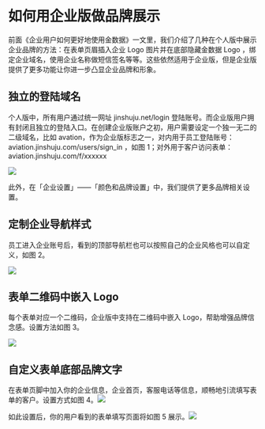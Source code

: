 # 如何用企业版做品牌展示

前面《企业用户如何更好地使用金数据》一文里，我们介绍了几种在个人版中展示企业品牌的方法：在表单页眉插入企业 Logo 图片并在底部隐藏金数据 Logo ，绑定企业域名，使用企业名称做短信签名等等。这些依然适用于企业版，但是企业版提供了更多功能让你进一步凸显企业品牌和形象。

## **独立的登陆域名**

个人版中，所有用户通过统一网址 jinshuju.net/login 登陆账号。而企业版用户拥有封闭且独立的登陆入口。在创建企业版账户之初，用户需要设定一个独一无二的二级域名，比如 avation，作为企业版标志之一，对内用于员工登陆账号：aviation.jinshuju.com/users/sign\_in ，如图 1；对外用于客户访问表单：aviation.jinshuju.com/f/xxxxxx

![](https://images-cdn.shimo.im/PmcLzDgxY7oitLfD/image.png!thumbnail)

此外，在「企业设置」——「颜色和品牌设置」中，我们提供了更多品牌相关设置。

## **定制企业导航样式**

员工进入企业账号后，看到的顶部导航栏也可以按照自己的企业风格也可以自定义，如图 2。

![](https://images-cdn.shimo.im/uyNhrIVq7uQjGx1S/image.png!thumbnail)

## **表单二维码中嵌入 Logo**

每个表单对应一个二维码，企业版中支持在二维码中嵌入 Logo，帮助增强品牌信念感。设置方法如图 3。

![](https://images-cdn.shimo.im/9APVtt74y08MG38g/image.png!thumbnail)

## **自定义表单底部品牌文字**

在表单页脚中加入你的企业信息，企业首页，客服电话等信息，顺畅地引流填写表单的客户。设置方式如图 4。![](https://images-cdn.shimo.im/MRi5dU2w8jIz1618/image.png!thumbnail)

如此设置后，你的用户看到的表单填写页面将如图 5 展示。![](https://images-cdn.shimo.im/IHvMmwAHU3IWX3oi/image.png!thumbnail)

